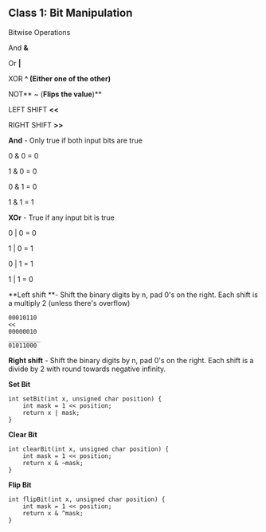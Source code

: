 ## Class 1: Bit Manipulation

Bitwise Operations

And **&**

Or **\|**

XOR **^ \(**Either one of the other**\)**

NOT** ~ \(**Flips the value**\)**

LEFT SHIFT **&lt;&lt;**

RIGHT SHIFT **&gt;&gt;**

**And** - Only true if both input bits are true

0 & 0 = 0

1 & 0 = 0

0 & 1 = 0

1 & 1 = 1

**XOr** - True if any input bit is true

0 \| 0 = 0

1 \| 0 = 1

0 \| 1 = 1

1 \| 1 = 0

**Left shift **-  Shift the binary digits by n, pad 0's on the right. Each shift is a multiply 2 \(unless there's overflow\)

```
00010110
<<
00000010
_________
01011000
```

**Right shift** - Shift the binary digits by n, pad 0's on the right. Each shift is a divide by 2 with round towards negative infinity.

**Set Bit**

```
int setBit(int x, unsigned char position) {
    int mask = 1 << position; 
    return x | mask;
}
```

**Clear Bit**

```
int clearBit(int x, unsigned char position) {
    int mask = 1 << position;
    return x & ~mask;
}
```

**Flip Bit**

```
int flipBit(int x, unsigned char position) {
    int mask = 1 << position;
    return x & ^mask;
}
```



